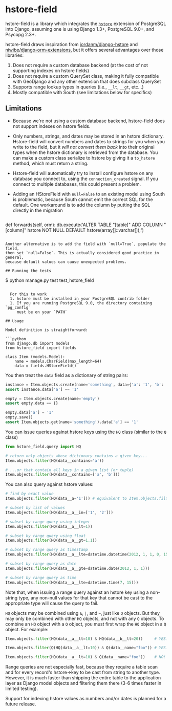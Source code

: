 # hstore-field

hstore-field is a library which integrates the 
[`hstore`](http://www.postgresql.org/docs/9.0/interactive/hstore.html)
extension of PostgreSQL into Django, assuming one is using Django 1.3+, 
PostgreSQL 9.0+, and Psycopg 2.3+.

hstore-field draws inspiration from 
[jordanm/django-hstore](http://github.com/jordanm/django-hstore) and 
[niwibe/django-orm-extensions](https://github.com/niwibe/django-orm-extensions), 
but it offers several advantages over those libraries:

 1. Does not require a custom database backend (at the cost of not supporting 
    indexes on hstore fields)
 1. Does not require a custom QuerySet class, making it fully compatible with 
    GeoDjango and any other extension that does subclass QuerySet
 1. Supports range lookup types in queries (i.e., `__lt`, `__gt`, etc...)
 1. Mostly compatible with South (see limitations below for specifics)

## Limitations

- Because we're not using a custom database backend, hstore-field does not 
  support indexes on hstore fields.
- Only numbers, strings, and dates may be stored in an hstore dictionary. 
  Hstore-field will convert numbers and dates to strings for you when you write 
  to the field, but it *will not convert them back* into their original types when 
  the hstore dictionary is retrieved from the database. You can make a custom
  class serialize to hstore by giving it a `to_hstore` method, which must return 
  a string.
- Hstore-field will automatically try to install configure hstore on any 
  database you connect to, using the `connection_created` signal. If you connect 
  to multiple databases, this could present a problem.
- Adding an HStoreField with `null=False` to an existing model using South is 
  problematic, because South cannot emit the correct SQL for the default. One
  workaround is to add the column by putting the SQL directly in the migration
    
  ```python
def forwards(self, orm):
    db.execute('ALTER TABLE "[table]" ADD COLUMN "[column]" hstore NOT NULL DEFAULT hstore(array[]::varchar[]);')
  ```
  
  Another alternative is to add the field with `null=True`, populate the field, 
  then set `null=False`. This is actually considered good practice in general, 
  because default values can cause unexpected problems.

## Running the tests

```
$ python manage.py test test_hstore_field 
```
    
  For this to work
  1. hstore must be installed in your PostgreSQL contrib folder
  1. If you are running PostgreSQL 9.0, the directory containing `pg_config` 
     must be on your `PATH`

## Usage

Model definition is straightforward:

```python
from django.db import models
from hstore_field import fields

class Item (models.Model):
    name = models.CharField(max_length=64)
    data = fields.HStoreField()
```

You then treat the `data` field as a dictionary of string pairs:

```python
instance = Item.objects.create(name='something', data={'a': '1', 'b': '2'})
assert instance.data['a'] == '1'

empty = Item.objects.create(name='empty')
assert empty.data == {}

empty.data['a'] = '1'
empty.save()
assert Item.objects.get(name='something').data['a'] == '1'
```

You can issue queries against hstore keys using the `HQ` class (similar to the `Q` class)

```python
from hstore_field.query import HQ

# return only objects whose dictionary contains a given key...
Item.objects.filter(HQ(data__contains='a'))

# ...or that contain all keys in a given list (or tuple)
Item.objects.filter(HQ(data__contains=['a', 'b']))
```

You can also query against hstore values:

```python
# find by exact value
Item.objects.filter(HQ(data__a='1'])) # equivalent to Item.objects.filter(HQ(data__a__exact='1']))

# subset by list of values
Item.objects.filter(HQ(data__a__in=['1', '2']))

# subset by range query using integer
Item.objects.filter(HQ(data__a__lt=1))

# subset by range query using float
Item.objects.filter(HQ(data__a__gt=1.1))

# subset by range query as timestamp
Item.objects.filter(HQ(data__a__lte=datetime.datetime(2012, 1, 1, 0, 15)))

# subset by range query as date
Item.objects.filter(HQ(data__a__gte=datetime.date(2012, 1, 1)))

# subset by range query as time
Item.objects.filter(HQ(data__a__lte=datetime.time(7, 15)))
```

Note that, when issuing a range query against an hstore key using a non-string 
type, any non-null values for that key that cannot be cast to the appropriate 
type will cause the query to fail.  

`HQ` objects may be combined using `&`, `|`, and `~`, just like `Q` objects. But
they may only be combined with other `HQ` objects, and not with any `Q` objects. 
To combine an `HQ` object with a `Q` object, you must first wrap the `HQ` object 
in a `Q` object. For example:

```python
Item.objects.filter(HQ(data__a__lt=10) & HQ(data__b__lt=20))     # YES!

Item.objects.filter(Q(HQ(data__a__lt=10)) & Q(data__name="foo")) # YES!

Item.objects.filter(HQ(data__a__lt=10) & Q(data__name="foo"))    # NO!
```

Range queries are not especially fast, because they require a table scan and for 
every record's hstore->key to be cast from string to another type. However, 
it is much faster than shipping the entire table to the application layer as
Django model objects and filtering them there (3-6 times faster in limited testing).

Support for indexing hstore values as numbers and/or dates is planned for a 
future release.
